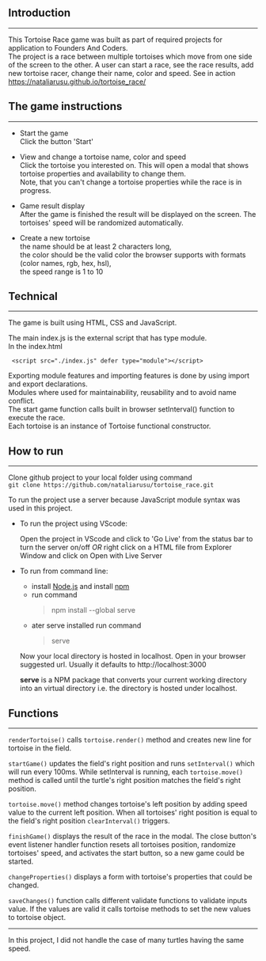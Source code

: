 ## Introduction

---

This Tortoise Race game was built as part of required projects for application to Founders And Coders.\
The project is a race between multiple tortoises which move from one side of the screen to the other.
A user can start a race, see the race results, add new tortoise racer, change their name, color and speed.
See in action https://nataliarusu.github.io/tortoise_race/

## The game instructions

---

- Start the game \
  Click the button 'Start'

- View and change a tortoise name, color and speed \
  Click the tortoise you interested on.
  This will open a modal that shows tortoise properties and availability to change them.\
  Note, that you can't change a tortoise properties while the race is in progress.

- Game result display\
  After the game is finished the result will be displayed on the screen.
  The tortoises' speed will be randomized automatically.

- Create a new tortoise \
  the name should be at least 2 characters long, \
  the color should be the valid color the browser supports with formats (color names, rgb, hex, hsl), \
  the speed range is 1 to 10

## Technical

---

The game is built using HTML, CSS and JavaScript.

The main index.js is the external script that has type module.  
In the index.html

```
 <script src="./index.js" defer type="module"></script>
```

Exporting module features and importing features is done by using import and export declarations. \
Modules where used for maintainability, reusability and to avoid name conflict. \
The start game function calls built in browser setInterval() function to execute the race. \
Each tortoise is an instance of Tortoise functional constructor.

## How to run

---

Clone github project to your local folder using command \
`git clone https://github.com/nataliarusu/tortoise_race.git`

To run the project use a server because JavaScript module syntax was used in this project.

- To run the project using VScode:

  Open the project in VScode and click to 'Go Live' from the status bar to turn the server on/off _OR_ right click on a HTML file from Explorer Window and click on Open with Live Server

- To run from command line:

  - install [Node.js](https://nodejs.org/en/) and install [npm](https://www.npmjs.com/)
  - run command
    > npm install --global serve
  - ater serve installed run command
    > serve

  Now your local directory is hosted in localhost. Open in your browser suggested url. Usually it defaults to http://localhost:3000

  **serve** is a NPM package that converts your current working directory into an virtual directory i.e. the directory is hosted under localhost.

## Functions

---

`renderTortoise()` calls `tortoise.render()` method and creates new line for tortoise in the field.

`startGame()` updates the field's right position and runs `setInterval()` which will run every 100ms.
While setInterval is running, each `tortoise.move()` method is called until the turtle's right position matches the field's right position.

`tortoise.move()` method changes tortoise's left position by adding speed value to the current left position.
When all tortoises' right position is equal to the field's right position `clearInterval()` triggers.

`finishGame()` displays the result of the race in the modal. The close button's event listener handler function resets
all tortoises position, randomize tortoises' speed, and activates the start button, so a new game could be started.

`changeProperties()` displays a form with tortoise's properties that could be changed.

`saveChanges()` function calls different validate functions to validate inputs value. If the values are valid it calls tortoise methods to set the new values to tortoise object.

---

In this project, I did not handle the case of many turtles having the same speed.
